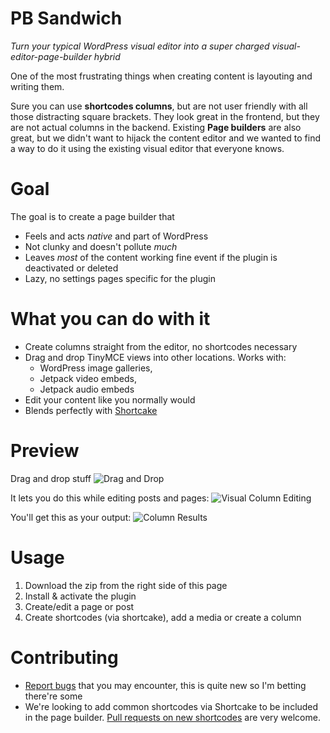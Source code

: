 # PB Sandwich
*Turn your typical WordPress visual editor into a super charged visual-editor-page-builder hybrid*

One of the most frustrating things when creating content is layouting and writing them.

Sure you can use **shortcodes columns**, but are not user friendly with all those distracting square brackets. They look great in the frontend, but they are not actual columns in the backend. Existing **Page builders** are also great, but we didn't want to hijack the content editor and we wanted to find a way to do it using the existing visual editor that everyone knows.

# Goal

The goal is to create a page builder that
* Feels and acts *native* and part of WordPress
* Not clunky and doesn't pollute *much*
* Leaves *most* of the content working fine event if the plugin is deactivated or deleted
* Lazy, no settings pages specific for the plugin

# What you can do with it

* Create columns straight from the editor, no shortcodes necessary
* Drag and drop TinyMCE views into other locations. Works with:
  * WordPress image galleries,
  * Jetpack video embeds,
  * Jetpack audio embeds
* Edit your content like you normally would
* Blends perfectly with [Shortcake](https://github.com/fusioneng/Shortcake)

# Preview

Drag and drop stuff
![Drag and Drop](https://raw.githubusercontent.com/gambitph/Page-Builder-Sandwich/master/preview/drag-and-drop.jpg)

It lets you do this while editing posts and pages:
![Visual Column Editing](https://raw.githubusercontent.com/gambitph/Page-Builder-Sandwich/master/preview/visual-editor.jpg)

You'll get this as your output:
![Column Results](https://raw.githubusercontent.com/gambitph/Page-Builder-Sandwich/master/preview/frontend.jpg)

# Usage

1. Download the zip from the right side of this page
2. Install & activate the plugin
3. Create/edit a page or post
4. Create shortcodes (via shortcake), add a media or create a column

# Contributing

* [Report bugs](https://github.com/gambitph/Page-Builder-Sandwich/issues) that you may encounter, this is quite new so I'm betting there're some
* We're looking to add common shortcodes via Shortcake to be included in the page builder. [Pull requests on new shortcodes](https://github.com/gambitph/Page-Builder-Sandwich/pulls) are very welcome.
